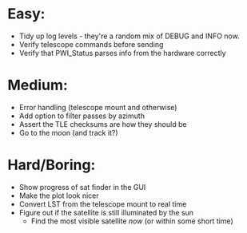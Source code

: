 # Easy:
- Tidy up log levels - they're a random mix of DEBUG and INFO now.
- Verify telescope commands before sending
- Verify that PWI_Status parses info from the hardware correctly

# Medium:
- Error handling (telescope mount and otherwise)
- Add option to filter passes by azimuth
- Assert the TLE checksums are how they should be
- Go to the moon (and track it?)

# Hard/Boring:
- Show progress of sat finder in the GUI
- Make the plot look nicer
- Convert LST from the telescope mount to real time
- Figure out if the satellite is still illuminated by the sun
	- Find the most visible satellite *now* (or within some short time)
